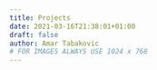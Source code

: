 ```yaml
---
title: Projects
date: 2021-03-16T21:38:01+01:00
draft: false
author: Amar Tabakovic
# FOR IMAGES ALWAYS USE 1024 x 768
---
```



